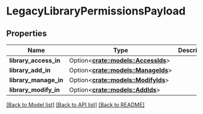 # LegacyLibraryPermissionsPayload

## Properties

Name | Type | Description | Notes
------------ | ------------- | ------------- | -------------
**library_access_in** | Option<[**crate::models::AccessIds**](Access_IDs.md)> |  | [optional]
**library_add_in** | Option<[**crate::models::ManageIds**](Manage_IDs.md)> |  | [optional]
**library_manage_in** | Option<[**crate::models::ModifyIds**](Modify_IDs.md)> |  | [optional]
**library_modify_in** | Option<[**crate::models::AddIds**](Add_IDs.md)> |  | [optional]

[[Back to Model list]](../README.md#documentation-for-models) [[Back to API list]](../README.md#documentation-for-api-endpoints) [[Back to README]](../README.md)



